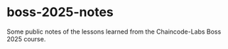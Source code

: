 # boss-2025-notes

Some public notes of the lessons learned from the Chaincode-Labs Boss 2025 course.
